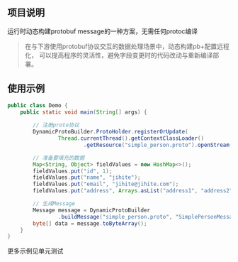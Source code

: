 ## 项目说明

运行时动态构建protobuf message的一种方案，无需任何protoc编译 <br>
> 在与下游使用protobuf协议交互的数据处理场景中，动态构建pb+配置远程化，
> 可以提高程序的灵活性，避免字段变更时的代码改动与重新编译部署。

## 使用示例
```java
public class Demo {
    public static void main(String[] args) {
        
        // 注册proto协议
        DynamicProtoBuilder.ProtoHolder.registerOrUpdate(
                Thread.currentThread().getContextClassLoader()
                        .getResource("simple_person.proto").openStream(), "simple_person.proto");

        // 准备要填充的数据
        Map<String, Object> fieldValues = new HashMap<>();
        fieldValues.put("id", 1);
        fieldValues.put("name", "jihite");
        fieldValues.put("email", "jihite@jihite.com");
        fieldValues.put("address", Arrays.asList("address1", "address2", "address3"));

        // 生成Message
        Message message = DynamicProtoBuilder
                .buildMessage("simple_person.proto", "SimplePersonMessage", fieldValues);
        byte[] data = message.toByteArray();
    }
}
```
更多示例见单元测试

